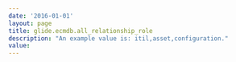 ```yaml
---
date: '2016-01-01'
layout: page
title: glide.ecmdb.all_relationship_role
description: "An example value is: itil,asset,configuration."
value:  
---
```

